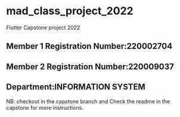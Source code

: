 # mad_class_project_2022

Flutter Capstone project 2022 

## Member 1 Registration Number:220002704

## Member 2 Registration Number:220009037

## Department:INFORMATION SYSTEM

NB: checkout in the capstone branch and Check the readme in the capstone for more instructions.<br>


